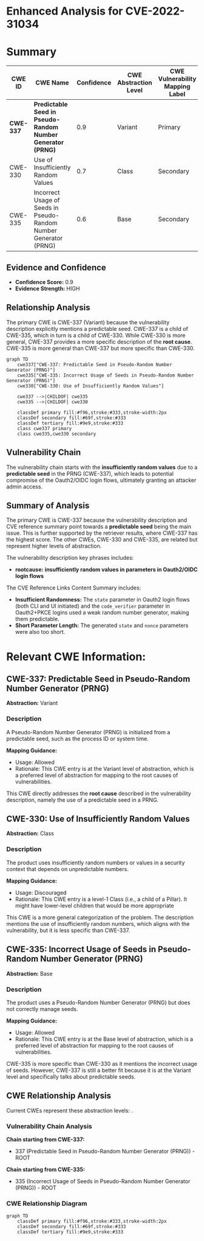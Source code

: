 # Enhanced Analysis for CVE-2022-31034

# Summary
| CWE ID | CWE Name | Confidence | CWE Abstraction Level | CWE Vulnerability Mapping Label | CWE-Vulnerability Mapping Notes |
|---|---|---|---|---|---|
| **CWE-337** | **Predictable Seed in Pseudo-Random Number Generator (PRNG)** | 0.9 | Variant | Primary | Allowed |
| CWE-330 | Use of Insufficiently Random Values | 0.7 | Class | Secondary | Discouraged |
| CWE-335 | Incorrect Usage of Seeds in Pseudo-Random Number Generator (PRNG) | 0.6 | Base | Secondary | Allowed |

## Evidence and Confidence

*   **Confidence Score:** 0.9
*   **Evidence Strength:** HIGH

## Relationship Analysis
The primary CWE is CWE-337 (Variant) because the vulnerability description explicitly mentions a predictable seed. CWE-337 is a child of CWE-335, which in turn is a child of CWE-330. While CWE-330 is more general, CWE-337 provides a more specific description of the **root cause**. CWE-335 is more general than CWE-337 but more specific than CWE-330.

```mermaid
graph TD
    cwe337["CWE-337: Predictable Seed in Pseudo-Random Number Generator (PRNG)"]
    cwe335["CWE-335: Incorrect Usage of Seeds in Pseudo-Random Number Generator (PRNG)"]
    cwe330["CWE-330: Use of Insufficiently Random Values"]
    
    cwe337 -->|CHILDOF| cwe335
    cwe335 -->|CHILDOF| cwe330
    
    classDef primary fill:#f96,stroke:#333,stroke-width:2px
    classDef secondary fill:#69f,stroke:#333
    classDef tertiary fill:#9e9,stroke:#333
    class cwe337 primary
    class cwe335,cwe330 secondary
```

## Vulnerability Chain
The vulnerability chain starts with the **insufficiently random values** due to a **predictable seed** in the PRNG (CWE-337), which leads to potential compromise of the Oauth2/OIDC login flows, ultimately granting an attacker admin access.

## Summary of Analysis
The primary CWE is CWE-337 because the vulnerability description and CVE reference summary point towards a **predictable seed** being the main issue. This is further supported by the retriever results, where CWE-337 has the highest score. The other CWEs, CWE-330 and CWE-335, are related but represent higher levels of abstraction.

The vulnerability description key phrases includes:
- **rootcause:** **insufficiently random values in parameters in Oauth2/OIDC login flows**

The CVE Reference Links Content Summary includes:
- **Insufficient Randomness:** The `state` parameter in Oauth2 login flows (both CLI and UI initiated) and the `code_verifier` parameter in Oauth2+PKCE logins used a weak random number generator, making them predictable.
- **Short Parameter Length:** The generated `state` and `nonce` parameters were also too short.

# Relevant CWE Information:

## CWE-337: Predictable Seed in Pseudo-Random Number Generator (PRNG)
**Abstraction:** Variant

### Description
A Pseudo-Random Number Generator (PRNG) is initialized from a predictable seed, such as the process ID or system time.

**Mapping Guidance:**
- Usage: Allowed
- Rationale: This CWE entry is at the Variant level of abstraction, which is a preferred level of abstraction for mapping to the root causes of vulnerabilities.

This CWE directly addresses the **root cause** described in the vulnerability description, namely the use of a predictable seed in a PRNG.

## CWE-330: Use of Insufficiently Random Values
**Abstraction:** Class

### Description
The product uses insufficiently random numbers or values in a security context that depends on unpredictable numbers.

**Mapping Guidance:**
- Usage: Discouraged
- Rationale: This CWE entry is a level-1 Class (i.e., a child of a Pillar). It might have lower-level children that would be more appropriate

This CWE is a more general categorization of the problem. The description mentions the use of insufficiently random numbers, which aligns with the vulnerability, but it is less specific than CWE-337.

## CWE-335: Incorrect Usage of Seeds in Pseudo-Random Number Generator (PRNG)
**Abstraction:** Base

### Description
The product uses a Pseudo-Random Number Generator (PRNG) but does not correctly manage seeds.

**Mapping Guidance:**
- Usage: Allowed
- Rationale: This CWE entry is at the Base level of abstraction, which is a preferred level of abstraction for mapping to the root causes of vulnerabilities.

CWE-335 is more specific than CWE-330 as it mentions the incorrect usage of seeds. However, CWE-337 is still a better fit because it is at the Variant level and specifically talks about predictable seeds.


## CWE Relationship Analysis

Current CWEs represent these abstraction levels: .


### Vulnerability Chain Analysis

**Chain starting from CWE-337:**
- 337 (Predictable Seed in Pseudo-Random Number Generator (PRNG)) - ROOT


**Chain starting from CWE-335:**
- 335 (Incorrect Usage of Seeds in Pseudo-Random Number Generator (PRNG)) - ROOT



### CWE Relationship Diagram

```mermaid
graph TD
    classDef primary fill:#f96,stroke:#333,stroke-width:2px
    classDef secondary fill:#69f,stroke:#333
    classDef tertiary fill:#9e9,stroke:#333
```